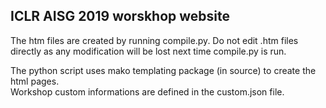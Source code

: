 ## ICLR AISG 2019 worskhop website

The htm files are created by running compile.py.
Do not edit .htm files directly as any modification will be lost next time compile.py is run.

The python script uses mako templating package (in source) to create the html pages.  
Workshop custom informations are defined in the custom.json file.

  
